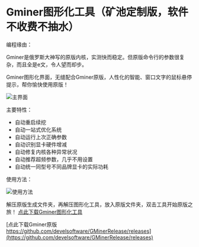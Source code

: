 # Gminer图形化工具（矿池定制版，软件不收费不抽水）

编程缘由：

Gminer是俄罗斯大神写的原版内核，实测快而稳定。但原版命令行的参数很复杂，而且全是e文，令人望而却步。

Gminer图形化界面，无缝配合Gminer原版，人性化的智能、窗口文字的鼠标悬停提示，帮你愉快使用原版！


![主界面](https://github.com/MagicXC/GminerUITool/blob/main/ui.jpg)

主要特性：
* 自动重启续挖
* 自动一站式优化系统
* 自动运行上次正确参数
* 自动识别显卡硬件增减
* 自动修复内核各种异常状况
* 自动推荐超频参数，几乎不用设置
* 自动统一同型号不同品牌显卡的实际功耗

使用方法：

![使用方法](https://github.com/MagicXC/GminerUITool/blob/main/use.jpg)

解压原版生成文件夹，再解压图形化工具，放入原版文件夹，双击工具开始原版之旅！ [点此下载Gminer图形化工具](https://github.com/MagicXC/GminerUITool/releases)

[点此下载Gminer原版 https://github.com/develsoftware/GMinerRelease/releases](https://github.com/develsoftware/GMinerRelease/releases)
